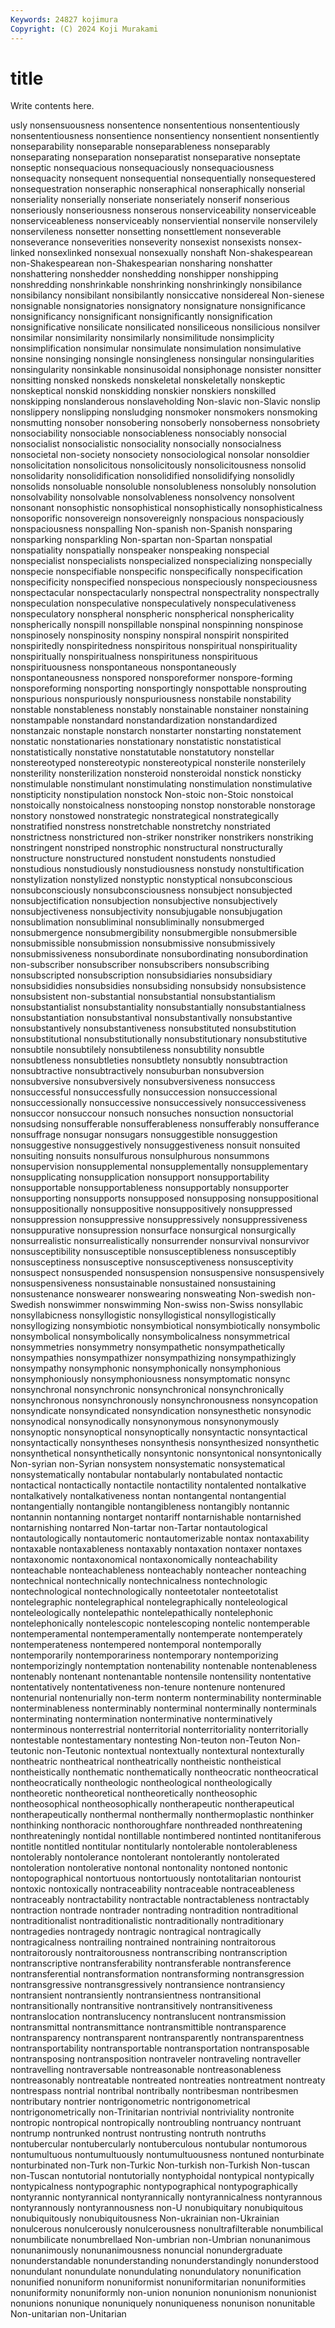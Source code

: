 ```yaml
---
Keywords: 24827 kojimura
Copyright: (C) 2024 Koji Murakami
---
```


# title

Write contents here.



usly nonsensuousness nonsentence nonsententious nonsententiously nonsententiousness nonsentience nonsentiency nonsentient
nonsentiently nonseparability nonseparable nonseparableness nonseparably nonseparating nonseparation nonseparatist nonseparative nonseptate
nonseptic nonsequacious nonsequaciously nonsequaciousness nonsequacity nonsequent nonsequential nonsequentially nonsequestered nonsequestration
nonseraphic nonseraphical nonseraphically nonserial nonseriality nonserially nonseriate nonseriately nonserif nonserious
nonseriously nonseriousness nonserous nonserviceability nonserviceable nonserviceableness nonserviceably nonserviential nonservile nonservilely
nonservileness nonsetter nonsetting nonsettlement nonseverable nonseverance nonseverities nonseverity nonsexist nonsexists
nonsex-linked nonsexlinked nonsexual nonsexually nonshaft Non-shakespearean non-Shakespearean non-Shakespearian nonsharing nonshatter
nonshattering nonshedder nonshedding nonshipper nonshipping nonshredding nonshrinkable nonshrinking nonshrinkingly nonsibilance
nonsibilancy nonsibilant nonsibilantly nonsiccative nonsidereal Non-sienese nonsignable nonsignatories nonsignatory nonsignature
nonsignificance nonsignificancy nonsignificant nonsignificantly nonsignification nonsignificative nonsilicate nonsilicated nonsiliceous nonsilicious
nonsilver nonsimilar nonsimilarity nonsimilarly nonsimilitude nonsimplicity nonsimplification nonsimular nonsimulate nonsimulation
nonsimulative nonsine nonsinging nonsingle nonsingleness nonsingular nonsingularities nonsingularity nonsinkable nonsinusoidal
nonsiphonage nonsister nonsitter nonsitting nonsked nonskeds nonskeletal nonskeletally nonskeptic nonskeptical
nonskid nonskidding nonskier nonskiers nonskilled nonskipping nonslanderous nonslaveholding Non-slavic non-Slavic
nonslip nonslippery nonslipping nonsludging nonsmoker nonsmokers nonsmoking nonsmutting nonsober nonsobering
nonsoberly nonsoberness nonsobriety nonsociability nonsociable nonsociableness nonsociably nonsocial nonsocialist nonsocialistic
nonsociality nonsocially nonsocialness nonsocietal non-society nonsociety nonsociological nonsolar nonsoldier nonsolicitation
nonsolicitous nonsolicitously nonsolicitousness nonsolid nonsolidarity nonsolidification nonsolidified nonsolidifying nonsolidly nonsolids
nonsoluable nonsoluble nonsolubleness nonsolubly nonsolution nonsolvability nonsolvable nonsolvableness nonsolvency nonsolvent
nonsonant nonsophistic nonsophistical nonsophistically nonsophisticalness nonsoporific nonsovereign nonsovereignly nonspacious nonspaciously
nonspaciousness nonspalling Non-spanish non-Spanish nonsparing nonsparking nonsparkling Non-spartan non-Spartan nonspatial
nonspatiality nonspatially nonspeaker nonspeaking nonspecial nonspecialist nonspecialists nonspecialized nonspecializing nonspecially
nonspecie nonspecifiable nonspecific nonspecifically nonspecification nonspecificity nonspecified nonspecious nonspeciously nonspeciousness
nonspectacular nonspectacularly nonspectral nonspectrality nonspectrally nonspeculation nonspeculative nonspeculatively nonspeculativeness nonspeculatory
nonspheral nonspheric nonspherical nonsphericality nonspherically nonspill nonspillable nonspinal nonspinning nonspinose
nonspinosely nonspinosity nonspiny nonspiral nonspirit nonspirited nonspiritedly nonspiritedness nonspiritous nonspiritual
nonspirituality nonspiritually nonspiritualness nonspirituness nonspirituous nonspirituousness nonspontaneous nonspontaneously nonspontaneousness nonspored
nonsporeformer nonspore-forming nonsporeforming nonsporting nonsportingly nonspottable nonsprouting nonspurious nonspuriously nonspuriousness
nonstabile nonstability nonstable nonstableness nonstably nonstainable nonstainer nonstaining nonstampable nonstandard
nonstandardization nonstandardized nonstanzaic nonstaple nonstarch nonstarter nonstarting nonstatement nonstatic nonstationaries
nonstationary nonstatistic nonstatistical nonstatistically nonstative nonstatutable nonstatutory nonstellar nonstereotyped nonstereotypic
nonstereotypical nonsterile nonsterilely nonsterility nonsterilization nonsteroid nonsteroidal nonstick nonsticky nonstimulable
nonstimulant nonstimulating nonstimulation nonstimulative nonstipticity nonstipulation nonstock Non-stoic non-Stoic nonstoical
nonstoically nonstoicalness nonstooping nonstop nonstorable nonstorage nonstory nonstowed nonstrategic nonstrategical
nonstrategically nonstratified nonstress nonstretchable nonstretchy nonstriated nonstrictness nonstrictured non-striker nonstriker
nonstrikers nonstriking nonstringent nonstriped nonstrophic nonstructural nonstructurally nonstructure nonstructured nonstudent
nonstudents nonstudied nonstudious nonstudiously nonstudiousness nonstudy nonstultification nonstylization nonstylized nonstyptic
nonstyptical nonsubconscious nonsubconsciously nonsubconsciousness nonsubject nonsubjected nonsubjectification nonsubjection nonsubjective nonsubjectively
nonsubjectiveness nonsubjectivity nonsubjugable nonsubjugation nonsublimation nonsubliminal nonsubliminally nonsubmerged nonsubmergence nonsubmergibility
nonsubmergible nonsubmersible nonsubmissible nonsubmission nonsubmissive nonsubmissively nonsubmissiveness nonsubordinate nonsubordinating nonsubordination
non-subscriber nonsubscriber nonsubscribers nonsubscribing nonsubscripted nonsubscription nonsubsidiaries nonsubsidiary nonsubsididies nonsubsidies
nonsubsiding nonsubsidy nonsubsistence nonsubsistent non-substantial nonsubstantial nonsubstantialism nonsubstantialist nonsubstantiality nonsubstantially
nonsubstantialness nonsubstantiation nonsubstantival nonsubstantivally nonsubstantive nonsubstantively nonsubstantiveness nonsubstituted nonsubstitution nonsubstitutional
nonsubstitutionally nonsubstitutionary nonsubstitutive nonsubtile nonsubtilely nonsubtileness nonsubtility nonsubtle nonsubtleness nonsubtleties
nonsubtlety nonsubtly nonsubtraction nonsubtractive nonsubtractively nonsuburban nonsubversion nonsubversive nonsubversively nonsubversiveness
nonsuccess nonsuccessful nonsuccessfully nonsuccession nonsuccessional nonsuccessionally nonsuccessive nonsuccessively nonsuccessiveness nonsuccor
nonsuccour nonsuch nonsuches nonsuction nonsuctorial nonsudsing nonsufferable nonsufferableness nonsufferably nonsufferance
nonsuffrage nonsugar nonsugars nonsuggestible nonsuggestion nonsuggestive nonsuggestively nonsuggestiveness nonsuit nonsuited
nonsuiting nonsuits nonsulfurous nonsulphurous nonsummons nonsupervision nonsupplemental nonsupplementally nonsupplementary nonsupplicating
nonsupplication nonsupport nonsupportability nonsupportable nonsupportableness nonsupportably nonsupporter nonsupporting nonsupports nonsupposed
nonsupposing nonsuppositional nonsuppositionally nonsuppositive nonsuppositively nonsuppressed nonsuppression nonsuppressive nonsuppressively nonsuppressiveness
nonsuppurative nonsupression nonsurface nonsurgical nonsurgically nonsurrealistic nonsurrealistically nonsurrender nonsurvival nonsurvivor
nonsusceptibility nonsusceptible nonsusceptibleness nonsusceptibly nonsusceptiness nonsusceptive nonsusceptiveness nonsusceptivity nonsuspect nonsuspended
nonsuspension nonsuspensive nonsuspensively nonsuspensiveness nonsustainable nonsustained nonsustaining nonsustenance nonswearer nonswearing
nonsweating Non-swedish non-Swedish nonswimmer nonswimming Non-swiss non-Swiss nonsyllabic nonsyllabicness nonsyllogistic
nonsyllogistical nonsyllogistically nonsyllogizing nonsymbiotic nonsymbiotical nonsymbiotically nonsymbolic nonsymbolical nonsymbolically nonsymbolicalness
nonsymmetrical nonsymmetries nonsymmetry nonsympathetic nonsympathetically nonsympathies nonsympathizer nonsympathizing nonsympathizingly nonsympathy
nonsymphonic nonsymphonically nonsymphonious nonsymphoniously nonsymphoniousness nonsymptomatic nonsync nonsynchronal nonsynchronic nonsynchronical
nonsynchronically nonsynchronous nonsynchronously nonsynchronousness nonsyncopation nonsyndicate nonsyndicated nonsyndication nonsynesthetic nonsynodic
nonsynodical nonsynodically nonsynonymous nonsynonymously nonsynoptic nonsynoptical nonsynoptically nonsyntactic nonsyntactical nonsyntactically
nonsyntheses nonsynthesis nonsynthesized nonsynthetic nonsynthetical nonsynthetically nonsyntonic nonsyntonical nonsyntonically Non-syrian
non-Syrian nonsystem nonsystematic nonsystematical nonsystematically nontabular nontabularly nontabulated nontactic nontactical
nontactically nontactile nontactility nontalented nontalkative nontalkatively nontalkativeness nontan nontangental nontangential
nontangentially nontangible nontangibleness nontangibly nontannic nontannin nontanning nontarget nontariff nontarnishable
nontarnished nontarnishing nontarred Non-tartar non-Tartar nontautological nontautologically nontautomeric nontautomerizable nontax
nontaxability nontaxable nontaxableness nontaxably nontaxation nontaxer nontaxes nontaxonomic nontaxonomical nontaxonomically
nonteachability nonteachable nonteachableness nonteachably nonteacher nonteaching nontechnical nontechnically nontechnicalness nontechnologic
nontechnological nontechnologically nonteetotaler nonteetotalist nontelegraphic nontelegraphical nontelegraphically nonteleological nonteleologically nontelepathic
nontelepathically nontelephonic nontelephonically nontelescopic nontelescoping nontelic nontemperable nontemperamental nontemperamentally nontemperate
nontemperately nontemperateness nontempered nontemporal nontemporally nontemporarily nontemporariness nontemporary nontemporizing nontemporizingly
nontemptation nontenability nontenable nontenableness nontenably nontenant nontenantable nontensile nontensility nontentative
nontentatively nontentativeness non-tenure nontenure nontenured nontenurial nontenurially non-term nonterm nonterminability
nonterminable nonterminableness nonterminably nonterminal nonterminally nonterminals nonterminating nontermination nonterminative nonterminatively
nonterminous nonterrestrial nonterritorial nonterritoriality nonterritorially nontestable nontestamentary nontesting Non-teuton non-Teuton
Non-teutonic non-Teutonic nontextual nontextually nontextural nontexturally nontheatric nontheatrical nontheatrically nontheistic
nontheistical nontheistically nonthematic nonthematically nontheocratic nontheocratical nontheocratically nontheologic nontheological nontheologically
nontheoretic nontheoretical nontheoretically nontheosophic nontheosophical nontheosophically nontherapeutic nontherapeutical nontherapeutically nonthermal
nonthermally nonthermoplastic nonthinker nonthinking nonthoracic nonthoroughfare nonthreaded nonthreatening nonthreateningly nontidal
nontillable nontimbered nontinted nontitaniferous nontitle nontitled nontitular nontitularly nontolerable nontolerableness
nontolerably nontolerance nontolerant nontolerantly nontolerated nontoleration nontolerative nontonal nontonality nontoned
nontonic nontopographical nontortuous nontortuously nontotalitarian nontourist nontoxic nontoxically nontraceability nontraceable
nontraceableness nontraceably nontractability nontractable nontractableness nontractably nontraction nontrade nontrader nontrading
nontradition nontraditional nontraditionalist nontraditionalistic nontraditionally nontraditionary nontragedies nontragedy nontragic nontragical
nontragically nontragicalness nontrailing nontrained nontraining nontraitorous nontraitorously nontraitorousness nontranscribing nontranscription
nontranscriptive nontransferability nontransferable nontransference nontransferential nontransformation nontransforming nontransgression nontransgressive nontransgressively
nontransience nontransiency nontransient nontransiently nontransientness nontransitional nontransitionally nontransitive nontransitively nontransitiveness
nontranslocation nontranslucency nontranslucent nontransmission nontransmittal nontransmittance nontransmittible nontransparence nontransparency nontransparent
nontransparently nontransparentness nontransportability nontransportable nontransportation nontransposable nontransposing nontransposition nontraveler nontraveling
nontraveller nontravelling nontraversable nontreasonable nontreasonableness nontreasonably nontreatable nontreated nontreaties nontreatment
nontreaty nontrespass nontrial nontribal nontribally nontribesman nontribesmen nontributary nontrier nontrigonometric
nontrigonometrical nontrigonometrically non-Trinitarian nontrivial nontriviality nontronite nontropic nontropical nontropically nontroubling
nontruancy nontruant nontrump nontrunked nontrust nontrusting nontruth nontruths nontubercular nontubercularly
nontuberculous nontubular nontumorous nontumultuous nontumultuously nontumultuousness nontuned nonturbinate nonturbinated non-Turk
non-Turkic Non-turkish non-Turkish Non-tuscan non-Tuscan nontutorial nontutorially nontyphoidal nontypical nontypically
nontypicalness nontypographic nontypographical nontypographically nontyrannic nontyrannical nontyrannically nontyrannicalness nontyrannous nontyrannously
nontyrannousness non-U nonubiquitary nonubiquitous nonubiquitously nonubiquitousness Non-ukrainian non-Ukrainian nonulcerous nonulcerously
nonulcerousness nonultrafilterable nonumbilical nonumbilicate nonumbrellaed Non-umbrian non-Umbrian nonunanimous nonunanimously nonunanimousness
nonuncial nonundergraduate nonunderstandable nonunderstanding nonunderstandingly nonunderstood nonundulant nonundulate nonundulating nonundulatory
nonunification nonunified nonuniform nonuniformist nonuniformitarian nonuniformities nonuniformity nonuniformly non-union nonunion
nonunionism nonunionist nonunions nonunique nonuniquely nonuniqueness nonunison nonunitable Non-unitarian non-Unitarian
